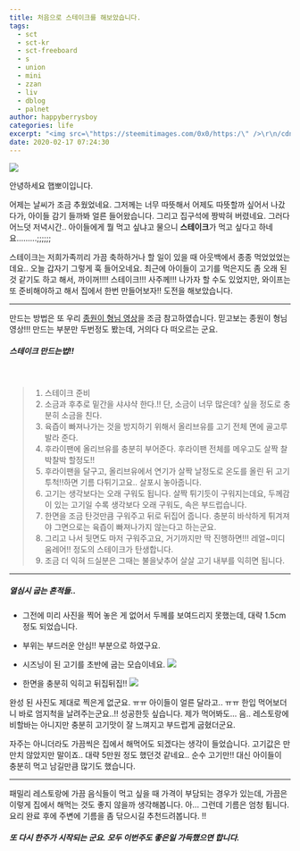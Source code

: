 ```yaml
---
title: 처음으로 스테이크를 해보았습니다.
tags:
  - sct
  - sct-kr
  - sct-freeboard
  - s
  - union
  - mini
  - zzan
  - liv
  - dblog
  - palnet
author: happyberrysboy
categories: life
excerpt: "<img src=\"https://steemitimages.com/0x0/https:/\" />\r\n/cdn.steemitimages.com/DQmeVyCnkva2SjkjT5mk9XPo2BJzbK7szFE1pDqqAHrSBsC/WHALE_TITLE_COLORED_LOW.jpg)    안녕하세요 햅뽀이입니다.    어제는 날씨가 조금 추웠었네요. 그저께는 너무 따뜻해서 어제도 따뜻할까 싶어서 나갔다가, 아이들 감기 들까봐 얼른 들어왔습니다. 그리고 집구석에....."
date: 2020-02-17 07:24:30
---
```


![](https://steemitimages.com/0x0/https://cdn.steemitimages.com/DQmeVyCnkva2SjkjT5mk9XPo2BJzbK7szFE1pDqqAHrSBsC/WHALE_TITLE_COLORED_LOW.jpg)

안녕하세요 햅뽀이입니다.

어제는 날씨가 조금 추웠었네요. 그저께는 너무 따뜻해서 어제도 따뜻할까 싶어서 나갔다가, 아이들 감기 들까봐 얼른 들어왔습니다. 그리고 집구석에 짱박혀 버렸네요. 그러다 어느덧 저녁시간.. 아이들에게 뭘 먹고 싶냐고 물으니 **스테이크**가 먹고 싶다고 하네요.........;;;;;;

스테이크는 저희가족끼리 가끔 축하하거나 할 일이 있을 때 아웃백에서 종종 먹었었었는데요.. 오늘 갑자기 그렇게 훅 들어오네요. 최근에 아이들이 고기를 먹은지도 좀 오래 된 것 같기도 하고 해서, 까이꺼!!!! 스테이크!!! 사주께!!! 나가자 할 수도 있었지만, 와이프는 또 준비해야하고 해서 집에서 한번 만들어보자!! 도전을 해보았습니다.

___

만드는 방법은 또 우리 [종원이 형님 영상](https://www.youtube.com/watch?v=thkD_x6_eaM)을 조금 참고하였습니다. 믿고보는 종원이 형님 영상!!! 만드는 부분만 두번정도 봤는데, 거의다 다 떠오르는 군요.

##### 스테이크 만드는법!!
<br>

> 1. 스테이크 준비
> 2. 소금과 후추로 밑간을 샤샤샥 한다.!! 단, 소금이 너무 많은데? 싶을 정도로 충분히 소금을 친다.
> 3. 육즙이 빠져나가는 것을 방지하기 위해서 올리브유를 고기 전체 면에 골고루 발라 준다.
> 4. 후라이팬에 올리브유를 충분히 부어준다. 후라이팬 전체를 메우고도 살짝 찰박찰박 할정도!!
> 5. 후라이팬을 달구고, 올리브유에서 연기가 살짝 날정도로 온도를 올린 뒤 고기 투척!!하면 기름 다튀기고요.. 살포시 놓아줍니다.
> 6. 고기는 생각보다는 오래 구워도 됩니다. 살짝 튀기듯이 구워지는데요, 두께감이 있는 고기일 수록 생각보다 오래 구워도, 속은 부드럽습니다.
> 7. 한면을 조금 탄것만큼 구워주고 뒤로 뒤집어 줍니다. 충분히 바삭하게 튀겨져야 그면으로는 육즙이 빠져나가지 않는다고 하는군요.
> 8. 그리고 나서 뒷면도 마저 구워주고요, 거기까지만 딱 진행하면!!! 레얼~미디움레어!! 정도의 스테이크가 탄생합니다.
> 9. 조금 더 익혀 드실분은 그때는 불을낮추어 살살 고기 내부를 익히면 됩니다.

___

##### 열심시 굽는 흔적들..
- 그전에 미리 사진을 찍어 놓은 게 없어서 두께를 보여드리지 못했는데, 대략 1.5cm 정도 되었습니다.
- 부위는 부드러운 안심!! 부분으로 하였구요.


- 시즈닝이 된 고기를 초반에 굽는 모습이네요.
![](https://cdn.steemitimages.com/DQmcPiQBmhU2ZJ1faq7HdStPLQJLSjDRirw2AUFHMxcY5Eq/image.png)

- 한면을 충분히 익히고 뒤집뒤집!!
![](https://cdn.steemitimages.com/DQmczJWP4rVEZYj73CosFxQc2UrB8vvsZ6wd4d32LLnqrXr/image.png)


완성 된 사진도 제대로 찍은게 없군요. ㅠㅠ 아이들이 얼른 달라고.. ㅠㅠ 한입 먹어보더니 바로 엄지척을 날려주는군요..!! 성공한듯 싶습니다. 제가 먹어봐도... 음.. 레스토랑에 비할바는 아니지만 충분히 고기맛이 잘 느껴지고 부드럽게 굽혔더군요.

자주는 아니더라도 가끔씩은 집에서 해먹어도 되겠다는 생각이 들었습니다. 고기값은 만만치 않았지만 말이죠.. 대략 5만원 정도 했던것 같네요.. 순수 고기만!!  대신 아이들이 충분히 먹고 남길만큼 많기도 했습니다.

___

패밀리 레스토랑에 가끔 음식들이 먹고 싶을 때 가격이 부담되는 경우가 있는데, 가끔은 이렇게 집에서 해먹는 것도 좋지 않을까 생각해봅니다. 아... 그런데 기름은 엄청 튑니다. 요리 완료 후에 주변에 기름을 좀 닦으시길 추천드려봅니다. !!

##### 또 다시 한주가 시작되는 군요. 모두 이번주도 좋은일 가득했으면 합니다.

